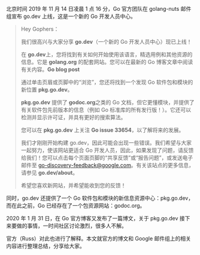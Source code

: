 

北京时间 2019 年 11 月 14 日凌晨 1 点 16 分，Go 官方团队在 golang-nuts 邮件组宣布 go.dev 上线，这是一个新的 Go 开发人员中心。





> Hey Gophers：
>
> 我们很高兴与大家分享 **go.dev**（一个新的 Go 开发人员中心）现已上线！
>
> 在 **go.dev**上，您将找到有关如何开始使用该语言，精选用例和其他资源的信息。它是 **golang.org** 的配套网站。您可以在最新的 Go 博客文章中阅读有关内容。**Go blog post**
>
> 通过单击页眉或页脚中的“浏览”，您还将找到一个发现 Go 软件包和模块的新位置 **pkg.go.dev**。
>
> **pkg.go.dev** 提供了 **godoc.org**之类的 Go 文档，但它更懂模块，并提供了有关软件包先前版本的信息（例如 Go 标准库的所有发行版！）。它还可以检测并显示许可证，并具有更好的搜索算法。
>
> 您可以在 **pkg.go.dev** 上关注 **Go issue 33654**，以了解将来的发展。
>
> 我们才刚刚开始构建 go.dev，因此可能会出现一些错误。我们希望与大家一起努力，使该网站更适合 Go 开发人员，因此，如果发现了问题，请反馈给我们！您可以点击每个页面页脚的“共享反馈”或“报告问题”，或发送电子邮件至 go-discovery-feedback@google.com。有关该站点的更多信息，请参见 **go.dev/about**。
>
> 希望您喜欢新网站，并希望能收到您的反馈！





同时，go.dev 还提供了一个 Go 软件包和模块的新信息资源中心：pkg.go.dev，而在此之前，Go 已经存在了一个包资源网站：godoc.org。

2020 年 1 月 31 日，在 Go 官方博客又发布了一篇博文，关于 pkg.go.dev 接下来要做的事情，一时间社区讨论激烈，很多人不解。

官方（Russ）对此也进行了解释。本文就官方的博文和 Google 邮件组上的相关内容进行整理总结，分享给大家。